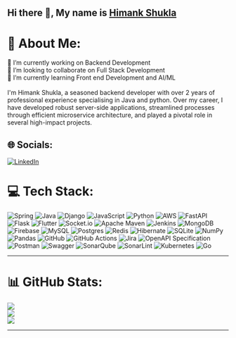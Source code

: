 ## Hi there 👋, My name is [Himank Shukla](https://himank-shukla.github.io/Portfolio/)

# 💫 About Me:
🔭 I’m currently working on Backend Development<br>👯 I’m looking to collaborate on Full Stack Development<br>🌱 I’m currently learning Front end Development and AI/ML<br><br>I'm Himank Shukla, a seasoned backend developer with over 2 years of professional experience specialising in Java and python. Over my career, I have developed robust server-side applications, streamlined processes through efficient microservice architecture, and played a pivotal role in several high-impact projects. 


## 🌐 Socials:
[![LinkedIn](https://img.shields.io/badge/LinkedIn-%230077B5.svg?logo=linkedin&logoColor=white)](https://linkedin.com/in/www.linkedin.com/in/himank-shukla) 

# 💻 Tech Stack:
![Spring](https://img.shields.io/badge/spring-%236DB33F.svg?style=plastic&logo=spring&logoColor=white) ![Java](https://img.shields.io/badge/java-%23ED8B00.svg?style=plastic&logo=openjdk&logoColor=white) ![Django](https://img.shields.io/badge/django-%23092E20.svg?style=plastic&logo=django&logoColor=white) ![JavaScript](https://img.shields.io/badge/javascript-%23323330.svg?style=plastic&logo=javascript&logoColor=%23F7DF1E) ![Python](https://img.shields.io/badge/python-3670A0?style=plastic&logo=python&logoColor=ffdd54) ![AWS](https://img.shields.io/badge/AWS-%23FF9900.svg?style=plastic&logo=amazon-aws&logoColor=white) ![FastAPI](https://img.shields.io/badge/FastAPI-005571?style=plastic&logo=fastapi) ![Flask](https://img.shields.io/badge/flask-%23000.svg?style=plastic&logo=flask&logoColor=white) ![Flutter](https://img.shields.io/badge/Flutter-%2302569B.svg?style=plastic&logo=Flutter&logoColor=white) ![Socket.io](https://img.shields.io/badge/Socket.io-black?style=plastic&logo=socket.io&badgeColor=010101) ![Apache Maven](https://img.shields.io/badge/Apache%20Maven-C71A36?style=plastic&logo=Apache%20Maven&logoColor=white) ![Jenkins](https://img.shields.io/badge/jenkins-%232C5263.svg?style=plastic&logo=jenkins&logoColor=white) ![MongoDB](https://img.shields.io/badge/MongoDB-%234ea94b.svg?style=plastic&logo=mongodb&logoColor=white) ![Firebase](https://img.shields.io/badge/firebase-a08021?style=plastic&logo=firebase&logoColor=ffcd34) ![MySQL](https://img.shields.io/badge/mysql-4479A1.svg?style=plastic&logo=mysql&logoColor=white) ![Postgres](https://img.shields.io/badge/postgres-%23316192.svg?style=plastic&logo=postgresql&logoColor=white) ![Redis](https://img.shields.io/badge/redis-%23DD0031.svg?style=plastic&logo=redis&logoColor=white) ![Hibernate](https://img.shields.io/badge/Hibernate-59666C?style=plastic&logo=Hibernate&logoColor=white) ![SQLite](https://img.shields.io/badge/sqlite-%2307405e.svg?style=plastic&logo=sqlite&logoColor=white) ![NumPy](https://img.shields.io/badge/numpy-%23013243.svg?style=plastic&logo=numpy&logoColor=white) ![Pandas](https://img.shields.io/badge/pandas-%23150458.svg?style=plastic&logo=pandas&logoColor=white) ![GitHub](https://img.shields.io/badge/github-%23121011.svg?style=plastic&logo=github&logoColor=white) ![GitHub Actions](https://img.shields.io/badge/github%20actions-%232671E5.svg?style=plastic&logo=githubactions&logoColor=white) ![Jira](https://img.shields.io/badge/jira-%230A0FFF.svg?style=plastic&logo=jira&logoColor=white) ![OpenAPI Specification](https://img.shields.io/badge/openapiinitiative-%23000000.svg?style=plastic&logo=openapiinitiative&logoColor=white) ![Postman](https://img.shields.io/badge/Postman-FF6C37?style=plastic&logo=postman&logoColor=white) ![Swagger](https://img.shields.io/badge/-Swagger-%23Clojure?style=plastic&logo=swagger&logoColor=white) ![SonarQube](https://img.shields.io/badge/SonarQube-black?style=plastic&logo=sonarqube&logoColor=4E9BCD) ![SonarLint](https://img.shields.io/badge/SonarLint-CB2029?style=plastic&logo=SONARLINT&logoColor=white) ![Kubernetes](https://img.shields.io/badge/kubernetes-%23326ce5.svg?style=plastic&logo=kubernetes&logoColor=white) ![Go](https://img.shields.io/badge/go-%2300ADD8.svg?style=plastic&logo=go&logoColor=white) 

---
# 📊 GitHub Stats:
![](https://github-readme-stats.vercel.app/api?username=himank-shukla&theme=dracula&hide_border=false&include_all_commits=true&count_private=true)<br/>
![](https://github-readme-streak-stats.herokuapp.com/?user=himank-shukla&theme=dracula&hide_border=false)<br/>
![](https://github-readme-stats.vercel.app/api/top-langs/?username=himank-shukla&theme=dracula&hide_border=false&count_private=true&layout=compact)

---
